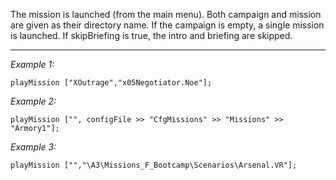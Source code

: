 The mission is launched (from the main menu). Both campaign and mission are given as their directory name. If the campaign is empty, a single mission is launched. If skipBriefing is true, the intro and briefing are skipped.


---
*Example 1:*
```sqf
playMission ["XOutrage","x05Negotiator.Noe"];
```

*Example 2:*
```sqf
playMission ["", configFile >> "CfgMissions" >> "Missions" >> "Armory1"];
```

*Example 3:*
```sqf
playMission ["","\A3\Missions_F_Bootcamp\Scenarios\Arsenal.VR"];
```